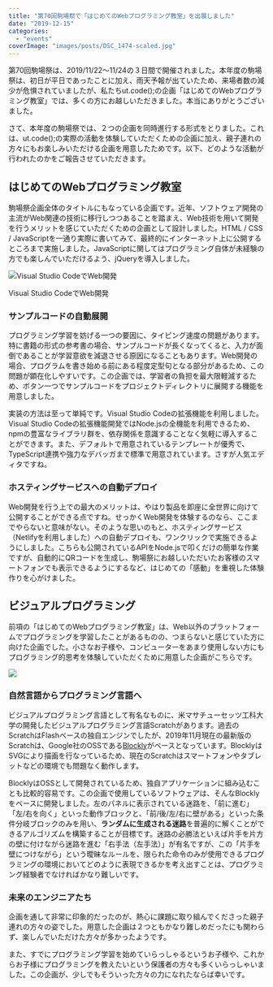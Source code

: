 ```yaml
---
title: "第70回駒場祭で「はじめてのWebプログラミング教室」を出展しました"
date: "2019-12-15"
categories: 
  - "events"
coverImage: "images/posts/DSC_1474-scaled.jpg"
---
```


第70回駒場祭は、2019/11/22〜11/24の３日間で開催されました。本年度の駒場祭は、初日が平日であったことに加え、雨天予報が出ていたため、来場者数の減少が危惧されていましたが、私たちut.code();の企画「はじめてのWebプログラミング教室」では、多くの方にお越しいただきました。本当にありがとうございました。

さて、本年度の駒場祭では、２つの企画を同時進行する形式をとりました。これは、ut.code();の実際の活動を体験していただくための企画に加え、親子連れの方々にもお楽しみいただける企画を用意したためです。以下、どのような活動が行われたのかをご報告させていただきます。

## はじめてのWebプログラミング教室

駒場祭企画全体のタイトルにもなっている企画です。近年、ソフトウェア開発の主流がWeb関連の技術に移行しつつあることを踏まえ、Web技術を用いて開発を行うメリットを感じていただくための企画として設計しました。HTML / CSS / JavaScriptを一通り実際に書いてみて、最終的にインターネット上に公開するところまで実施しました。JavaScriptに関してはプログラミング自体が未経験の方でも楽しんでいただけるよう、jQueryを導入しました。

![Visual Studio CodeでWeb開発](images/image-38-1024x581.png)

Visual Studio CodeでWeb開発

### サンプルコードの自動展開

プログラミング学習を妨げる一つの要因に、タイピング速度の問題があります。特に書籍の形式の参考書の場合、サンプルコードが長くなってくると、入力が面倒であることが学習意欲を減退させる原因になることもあります。Web開発の場合、プログラムを書き始める前にある程度定型句となる部分があるため、この問題が顕在化しやすいです。この企画では、学習者の負担を最大限軽減するため、ボタン一つでサンプルコードをプロジェクトディレクトリに展開する機能を用意しました。

実装の方法は至って単純です。Visual Studio Codeの拡張機能を利用しました。Visual Studio Codeの拡張機能開発ではNode.jsの全機能を利用できるため、npmの豊富なライブラリ群を、依存関係を意識することなく気軽に導入することができます。また、デフォルトで用意されているテンプレートが優秀で、TypeScript連携や強力なデバッガまで標準で用意されています。さすが人気エディタですね。

### ホスティングサービスへの自動デプロイ

Web開発を行う上での最大のメリットは、やはり製品を即座に全世界に向けて公開することができる点ですね。せっかくWeb開発を体験するのなら、ここまでやらないと意味がない。そのような思いのもと、ホスティングサービス（Netlifyを利用しました）への自動デプロイも、ワンクリックで実施できるようにしました。こちらも公開されているAPIをNode.jsで叩くだけの簡単な作業ですが、自動的にQRコードを生成し、駒場祭にお越しいただいたお客様のスマートフォンでも表示できるようにするなど、はじめての「感動」を重視した体験作りを心がけました。

## ビジュアルプログラミング

前項の「はじめてのWebプログラミング教室」は、Web以外のプラットフォームでプログラミングを学習したことがあるものの、つまらないと感じていた方に向けた企画でした。小さなお子様や、コンピューターをあまり使用しない方にもプログラミング的思考を体験していただくために用意した企画がこちらです。

![](images/image-42-1024x652.png)

### 自然言語からプログラミング言語へ

ビジュアルプログラミング言語として有名なものに、米マサチューセッツ工科大学の開発したビジュアルプログラミング言語Scratchがあります。過去のScratchはFlashベースの独自エンジンでしたが、2019年11月現在の最新版のScratchは、Google社のOSSである[Blockly](https://developers.google.com/blockly)がベースとなっています。BlocklyはSVGにより描画を行なっているため、現在のScratchはスマートフォンやタブレットなどの環境でも問題なく動作します。

BlocklyはOSSとして開発されているため、独自アプリケーションに組み込むことも比較的容易です。この企画で使用しているソフトウェアは、そんなBlocklyをベースに開発しました。左のパネルに表示されている迷路を、「前に進む」「左/右を向く」といった動作ブロックと、「前/後/左/右に壁がある」といった条件分岐ブロックのみを用い、**ランダムに生成される迷路**を普遍的に解くことができるアルゴリズムを構築することが目標です。迷路の必勝法といえば片手を片方の壁に付けながら迷路を進む「右手法（左手法）」が有名ですが、この「片手を壁につけながら」という曖昧なルールを、限られた命令のみが使用できるプログラミングの環境においてどのように表現できるかを考え出すことは、プログラミング経験者でなければかなり難しいです。

### 未来のエンジニアたち

企画を通して非常に印象的だったのが、熱心に課題に取り組んでくださった親子連れの方々の姿でした。用意した企画は２つともかなり難しめだったにも関わらず、楽しんでいただけた方々が多かったようです。

また、すでにプログラミング学習を始めていらっしゃるというお子様や、これからお子様にプログラミングを教えたいという保護者の方々も多くいらっしゃいました。この企画が、少しでもそういった方々の力になれたならば幸いです。
